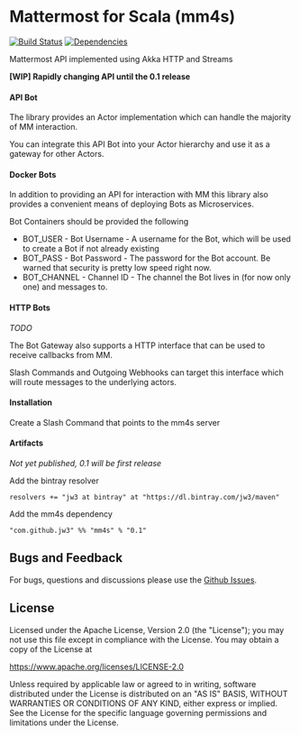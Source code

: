 Mattermost for Scala (mm4s)
==========================
[![Build Status](https://travis-ci.org/jw3/mm4s.svg?branch=master)](https://travis-ci.org/jw3/mm4s)
[![Dependencies](https://app.updateimpact.com/badge/701268856357916672/mm4s.svg?config=compile)](https://app.updateimpact.com/latest/701268856357916672/mm4s)

Mattermost API implemented using Akka HTTP and Streams

**[WIP] Rapidly changing API until the 0.1 release**

#### API Bot

The library provides an Actor implementation which can handle the majority of MM interaction.

You can integrate this API Bot into your Actor hierarchy and use it as a gateway for other Actors.
 
#### Docker Bots

In addition to providing an API for interaction with MM this library also provides a convenient means of deploying Bots as Microservices.

Bot Containers should be provided the following

* BOT_USER - Bot Username - A username for the Bot, which will be used to create a Bot if not already existing
* BOT_PASS - Bot Password - The password for the Bot account.  Be warned that security is pretty low speed right now.
* BOT_CHANNEL - Channel ID - The channel the Bot lives in (for now only one) and messages to.

#### HTTP Bots

*TODO*

The Bot Gateway also supports a HTTP interface that can be used to receive callbacks from MM.

Slash Commands and Outgoing Webhooks can target this interface which will route messages to the underlying actors.

#### Installation

Create a Slash Command that points to the mm4s server

#### Artifacts

*Not yet published, 0.1 will be first release*

Add the bintray resolver

```resolvers += "jw3 at bintray" at "https://dl.bintray.com/jw3/maven"```

Add the mm4s dependency

```"com.github.jw3" %% "mm4s" % "0.1"```

## Bugs and Feedback

For bugs, questions and discussions please use the [Github Issues](https://github.com/jw3/mm4s/issues).

## License

Licensed under the Apache License, Version 2.0 (the "License");
you may not use this file except in compliance with the License.
You may obtain a copy of the License at

<https://www.apache.org/licenses/LICENSE-2.0>

Unless required by applicable law or agreed to in writing, software
distributed under the License is distributed on an "AS IS" BASIS,
WITHOUT WARRANTIES OR CONDITIONS OF ANY KIND, either express or implied.
See the License for the specific language governing permissions and
limitations under the License.
